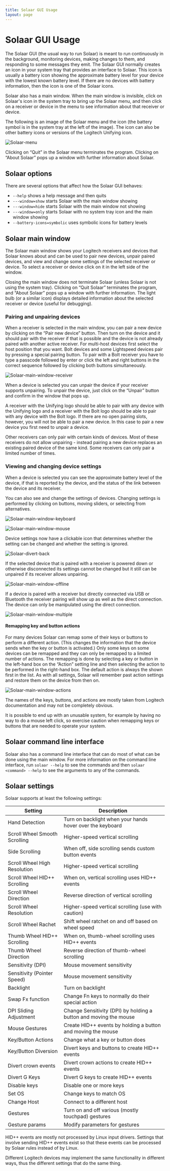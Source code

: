 ```yaml
---
title: Solaar GUI Usage
layout: page
---
```


# Solaar GUI Usage

The Solaar GUI (the usual way to run Solaar) is meant to run continuously in the background,
monitoring devices, making changes to them, and responding to some messages they emit.
The Solaar GUI normally creates an icon in your system tray that provides an interface
to Solaar.  This icon is
usually a battery icon showing the approximate battery level for your device
with the lowest known battery level. If there are no devices with battery information,
then the icon is one of the Solaar icons.

Solaar also has a main window.  When the main window is invisible,
click on Solaar's icon in the system tray to bring up the Solaar menu, and then
click on a receiver or device in the menu to see information about
that receiver or device.

The following is an image of the Solaar menu and the icon (the battery
symbol is in the system tray at the left of the image). The icon can
also be other battery icons or versions of the Logitech Unifying icon.

![Solaar-menu](Solaar-menu.png)

Clicking on “Quit” in the Solaar menu terminates the program.
Clicking on “About Solaar” pops up a window with further information about Solaar.

## Solaar options

There are several options that affect how the Solaar GUI behaves:

* `--help` shows a help message and then quits
* `---window=show` starts Solaar with the main window showing
* `---window=hide` starts Solaar with the main window not showing
* `---window=only` starts Solaar with no system tray icon and the main window showing
* `--battery-icons=symbolic` uses symbolic icons for battery levels

## Solaar main window

The Solaar main window shows your Logitech receivers and devices that Solaar
knows about and can be used to pair new devices, unpair paired devices, and
view and change some settings of the selected receiver or device.
To select a receiver or device click on it in the left side of the window.

Closing the main window does not terminate Solaar (unless Solaar is not using the system tray).
Clicking on “Quit Solaar” terminates the program, and “About Solaar” pops up a window with further information.
The light bulb (or a similar icon) displays detailed information
about the selected receiver or device (useful for debugging).

### Pairing and unpairing devices

When a receiver is selected in the main window, you can pair a new device by
clicking on the “Pair new device” button.
Then turn on the device and it should pair with the receiver if that is possible
and the device is not already paired with another active receiver.
For multi-host devices first select the host position that you want.
Bolt devices and some Lightspeed devices pair by pressing a special pairing button.
To pair with a Bolt receiver you have to type a passcode followed by enter
or click the left and right buttons in the correct sequence followed by
clicking both buttons simultaneously.

![Solaar-main-window-receiver](Solaar-main-window-receiver.png)

When a device is selected you can unpair the device if your receiver supports
unpairing. To unpair the device, just click on the “Unpair” button and
confirm in the window that pops up.

A receiver with the Unifying logo should be able to pair with any device
with the Unifying logo
and a receiver with the Bolt logo should be able to pair with any device
with the Bolt logo.
If there are no open pairing slots, however, you will
not be able to pair a new device. In this case to pair a new device you
first need to unpair a device.

Other receivers can only pair with certain kinds of devices.
Most of these receivers do not allow unpairing - instead
pairing a new device replaces an existing paired device of the same kind.
Some receivers can only pair a limited number of times.

### Viewing and changing device settings

When a device is selected you can see the approximate battery level of the
device, if that is reported by the device, and the status of the link
between the device and its receiver.

You can also see and change the settings of devices.
Changing settings is performed by clicking on buttons,
moving sliders, or selecting from alternatives.

![Solaar-main-window-keyboard](Solaar-main-window-keyboard.png)

![Solaar-main-window-mouse](Solaar-main-window-mouse.png)

Device settings now have a clickable icon that determines whether the
setting can be changed and whether the setting is ignored.

![Solaar-divert-back](Solaar-main-window-back-divert.png)

If the selected device that is paired with a receiver is powered down or
otherwise disconnected its settings cannot be changed
but it still can be unpaired if its receiver allows unpairing.

![Solaar-main-window-offline](Solaar-main-window-offline.png)

If a device is paired with a receiver but directly connected via USB or Bluetooth
the receiver pairing will show up as well as the direct connection.
The device can only be manipulated using the direct connection.

![Solaar-main-window-multiple](Solaar-main-window-multiple.png)

#### Remapping key and button actions

For many devices Solaar can remap some of their keys or buttons to
perform a different action. (This changes the information that the
device sends when the key or button is activated.) Only some keys on some
devices can be remapped and they can only be remapped to a limited
number of actions. The remapping is done by selecting a key
or button in the left-hand box on the “Action” setting line and then
selecting the action to be performed in the right-hand box. The default
action is always the shown first in the list. As with all settings,
Solaar will remember past action settings and restore them on the device
from then on.

![Solaar-main-window-actions](Solaar-main-window-button-actions.png)

The names of the keys, buttons, and actions are mostly taken from Logitech
documentation and may not be completely obvious.

It is possible to end up with an unusable system, for example by having no
way to do a mouse left click, so exercise caution when remapping keys or
buttons that are needed to operate your system.

## Solaar command line interface

Solaar also has a command line interface that can do most of what can be
done using the main window. For more information on the
command line interface, run `solaar --help` to see the commands and
then `solaar <command> --help` to see the arguments to any of the commands.

## Solaar settings

Solaar supports at least the following settings:

Setting                          | Description
---------------------------------|------------
Hand Detection			 | Turn on backlight when your hands hover over the keyboard
Scroll Wheel Smooth Scrolling	 | Higher-speed vertical scrolling
Side Scrolling	    		 | When off, side scrolling sends custom button events
Scroll Wheel High Resolution	 | Higher-speed vertical scrolling
Scroll Wheel HID++ Scrolling	 | When on, vertical scrolling uses HID++ events
Scroll Wheel Direction		 | Reverse direction of vertical scrolling
Scroll Wheel Resolution		 | Higher-speed vertical scrolling (use with caution)
Scroll Wheel Rachet		 | Shift wheel ratchet on and off based on wheel speed
Thumb Wheel HID++ Scrolling	 | When on, thumb-wheel scrolling uses HID++ events
Thumb Wheel Direction		 | Reverse direction of thumb-wheel scrolling
Sensitivity (DPI)		 | Mouse movement sensitivity
Sensitivity (Pointer Speed)	 | Mouse movement sensitivity
Backlight   			 | Turn on backlight
Swap Fx function		 | Change Fn keys to normally do their special action
DPI Sliding Adjustment		 | Change Sensitivity (DPI) by holding a button and moving the mouse
Mouse Gestures			 | Create HID++ events by holding a button and moving the mouse
Key/Button Actions   		 | Change what a key or button does
Key/Button Diversion		 | Divert keys and buttons to create HID++ events
Divert crown events		 | Divert crown actions to create HID++ events
Divert G Keys			 | Divert G keys to create HID++ events
Disable keys			 | Disable one or more keys
Set OS				 | Change keys to match OS
Change Host			 | Connect to a different host
Gestures			 | Turn on and off various (mostly touchpad) gestures
Gesture params			 | Modify parameters for gestures

HID++ events are mostly not processed by Linux input drivers.
Settings that involve sending HID++ events exist so that these events can be
processed by Solaar rules instead of by Linux.

Different Logitech devices may implement the same functionality in different ways,
thus the different settings that do the same thing.

